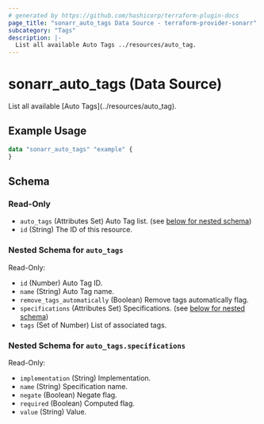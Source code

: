 ```yaml
---
# generated by https://github.com/hashicorp/terraform-plugin-docs
page_title: "sonarr_auto_tags Data Source - terraform-provider-sonarr"
subcategory: "Tags"
description: |-
  List all available Auto Tags ../resources/auto_tag.
---
```


# sonarr_auto_tags (Data Source)

<!-- subcategory:Tags -->List all available [Auto Tags](../resources/auto_tag).

## Example Usage

```terraform
data "sonarr_auto_tags" "example" {
}
```

<!-- schema generated by tfplugindocs -->
## Schema

### Read-Only

- `auto_tags` (Attributes Set) Auto Tag list. (see [below for nested schema](#nestedatt--auto_tags))
- `id` (String) The ID of this resource.

<a id="nestedatt--auto_tags"></a>
### Nested Schema for `auto_tags`

Read-Only:

- `id` (Number) Auto Tag ID.
- `name` (String) Auto Tag name.
- `remove_tags_automatically` (Boolean) Remove tags automatically flag.
- `specifications` (Attributes Set) Specifications. (see [below for nested schema](#nestedatt--auto_tags--specifications))
- `tags` (Set of Number) List of associated tags.

<a id="nestedatt--auto_tags--specifications"></a>
### Nested Schema for `auto_tags.specifications`

Read-Only:

- `implementation` (String) Implementation.
- `name` (String) Specification name.
- `negate` (Boolean) Negate flag.
- `required` (Boolean) Computed flag.
- `value` (String) Value.


